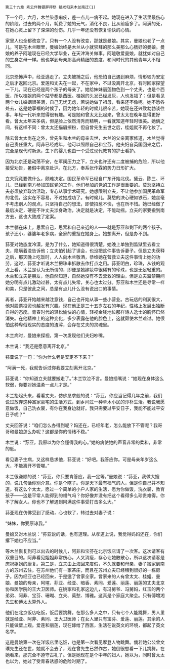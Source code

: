     第三十九章 素云伴舞银屏得祭 姚老归来木兰南迁(1) 

   下一个月，六月，木兰染患痢疾，差一点儿一病不起。她现在进入了生活里最伤心的阶段。过去的两个月，耗费了她的元气，消化不良，比从前瘦多了。阿满的死，在她心灵上留下了深深的创伤。几乎一年还没有恢复愉快的心情。

   家里人也全都改变了。只有一个人没有改变，那就是曼娘。其实，曼娘也老了一点儿，可是在木兰眼里，曼娘始终是木兰从小就崇拜的那么美那么心肠好的曼娘。曼娘的养子阿瑄现在已经大学毕业，在天津海关做事。阿瑄敬爱曼娘，就犹如对自己的生身之母一样。他也学到母亲那高尚精细的态度，和同时代的其他青年大不相同。

   北京恐怖声中，经亚逃走了。立夫被捕之后，他恐怕自己遇到麻烦，情形较为安定之后才返回北京。爱莲和丈夫在一起，不在家中，不过没离开北京，有时回家探望一下儿，现在已经是两个孩子的母亲了。她给妹妹丽莲物色到一个丈夫，也是个西医，所以桂姐的两个姑爷都是西医。桂姐的头发已经发灰，人也发福了；但是看见两个女儿婚姻很美满，自己无忧无虑，若说她做了祖母，看来还不像呢。她不愿各处去，这是她享福的时候了，因为她年轻的时候儿很辛苦，她现在还兴致勃勃谈往事，年轻一代听来觉得很有趣。可是她和曾太太比起来，曾太太在晚年显得更好看。曾太太年来多病，但是脸上依然清秀而精明，一看就知道年轻时很美。她俩之间，有这样不同：曾太太还描眉擦粉，但自曾先生去世之后，桂姐就不再化妆了。

   除去曾太太尚在之外，曾先生和木兰的母亲去世，木兰的父亲离家修道，木兰觉得自己责任重大。阿非已经成年，他可以照顾自己和宝芬。他夫妇自英国回来之后，完全是现代时新派，生下的婴儿也由一个受过现代教育的护士看护。

   因为北京还是动荡不安，在军阀压力之下，立夫也许还有二度被捕的危险，所以他接受劝告，暑假中离京赴沪。在北方，奉系张作霖的势力日形扩大。

   立夫究竟要做什么，颇难决定。国民革命军已经自广东开始北伐。黛云、陈三、环儿，已经到南方参加国民党的工作，他们参加的党的工作是很重要的。莫愁坚持立夫必须放弃政治活动，专心从事学术研究。她想限制立夫，不让他参加国民革命军的北伐，这实在不容易，不过她成功了。有时候儿，莫愁的决心硬如铁石，她丝毫不考虑别人的观点，只坚持自己的想法，即使招惹不快，也在所不惜。她已经做了最后决定，硬是不许丈夫涉身政治，决定就是决定，不能动摇。立夫的家要搬到南方去，这也大致成了定案。

   木兰躺在床上，思索自己，思索和自己亲近的人——就是荪亚和剩下的两个孩子。孩子还小，婆婆年老多病，全家的重担在她身上。她想离开，但是办不到。

   荪亚对她态度冷漠，是为了什么，她知道得很清楚。她晚上单独到监狱里去看立夫，隐瞒着没告诉他；立夫怕引起了误会，也没把这件事告诉妻子。但是立夫获释之后，那天晚上吃饭时，人人向木兰敬酒，恭维她在营救立夫这件事情上她的功劳，这时，荪亚才听说木兰把珠串拆散去作打点之用。荪亚明白，珍珠，从钱的观点上看，木兰是认为无所谓的，即便是她嫁妆中很稀有的珍珠，也是无足轻重的。木兰和立夫是朋友，他自然知道，自然她没有不去营救的理由，但是立夫监禁期间她分明有点儿激动过甚，太有点儿失常，关心也太过分。荪亚和木兰还是寻常一样和美，只是彼此之间，总是有点儿什么没有说出口的事情。

   再者，荪亚开始越来越注意钱，自己也开始从事一些小营业。古玩店的利润很大，他对股票投资也越发有兴趣。现在他正是三十五岁左右的年纪，性格上发展出独断自得的态度。青春时代的轻松愉快的心情，轻视金钱地位那样诗人逸士的胸怀已然消失。在他精神上的这种变化，多少表露在他的脸色上，这就颇使木兰难过。她很怕这种卑俗现实的态度的渣滓，会存在丈夫的灵魂里。

   木兰病时，曼娘来探视，第一次发现他们夫妇吵嘴。

   木兰说：“我还是愿意离开北京。”

   荪亚说了一句：“你为什么老是安定不下来？”

   “阿满一死，我就告诉过你我要立刻离开北京。”

   荪亚说：“你知道立夫就要搬走了。”木兰饮泣不言。曼娘插嘴说：“她现在身体这么软弱，你要对她温柔一点儿才是。”

   木兰抬起头来，看看丈夫，仿佛恳求般的说：“荪亚，你应当记得几年之前，我们说过放弃这种富家豪宅的生活方式，到乡间过一种草木小民的淳朴生活。我说我愿意做饭，自己洗衣裳，有你在我身边就好。我只需要过平安日子，我能不能过平安日子呢？”

   丈夫回答说：“咱们怎么办得到呢？妈还在，已经年老，怎么能放下不管呢？我哥哥和曼娘怎么办呢？这都是你的情绪不稳。”

   木兰说：“荪亚，我原以为你会懂得我的心。”她的病使她的声音非常的柔和，非常的低。

   看见妻子生病，又这样恳求他，荪亚说：“好吧。我答应你。可是母亲年岁这么大，不能离开不管哪。”

   木兰很谦顺的说：“荪亚，你只要肯答应，我一定等。”曼娘说：“荪亚，我做大嫂的，说几句话你别介意。你是个瞎子。你是天下最有福气的人，但是你自己并不知道。有这么个太太，愿过一个简单的小户人家的生活，愿为你做饭，洗衣裳，教育孩子——这是平常人能得到的福气吗？你好像并没有把这个看得多么珍贵难得。你不了解女人。你也不了解遇到阿满这件事受打击多么大。”

   荪亚现在仿佛受到了感动，心也软了，转过去对妻子说：

   “妹妹，你要原谅我。”

   曼娘又对木兰说：“荪亚说的话，也有道理。从孝道上说，我觉得妈妈还在，你们撂下她也不应当。”

   等木兰恢复到可以出去的时候儿，阿非和宝芬在北京饭店请了一次客。这次请客有双重目的。阿非看见姐姐非常伤心，人又消瘦，存心让她散散心，所以这次请客是庆祝姐姐的康复。第二是，立夫由上海回来度假，不久就要和母亲、妻子搬家到南方的苏州去住。在苏州他们有一家茶庄，而且在苏州立夫已经租到很好的一栋房子。因为经亚也已经回来，于是邀了曾家全家。曾家来的人有曾太太、桂姐、曼娘、曼娘的母亲，阿瑄、荪亚、经亚、暗香、素同、爱莲、丽莲、丽莲的丈夫北京协和医学院的王大卫医师。在姚家和孔家这边儿，有冯舅爷、冯舅妈，红玉的两个弟弟、阿非、宝芬、珊瑚、立夫、莫愁、博雅。这真是个家庭大聚会。只有傅增湘先生和傅太太算外人。

   他们在北京饭店吃饭，饭后要跳舞。在那么多人之中，只有七个人能跳舞，男人里就是经亚、阿非、素同、王大卫医师；在女人里只有宝芬、爱莲、丽莲。其余的人只能做壁上观。爱莲和丽莲，现在嫁给了西医，生活在说英文的环境，都起了英文名字。

   这是曼娘第一次在洋饭店里吃饭，也是第一次看见摩登人物跳舞。倘若她公公曾文璞先生还在世，她就不会去了，现在曾先生已然作古，她倒很想看一下儿跳舞。在她看来，那完全不遵守古礼了。但是她现在是个中年的妇人，她以为，同时曾太太也以为，她过了受青春诱惑的危险时期了。

